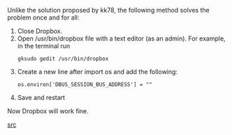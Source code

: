 Unlike the solution proposed by kk78, the following method solves the problem once and for all:

1.   Close Dropbox.
1.   Open /usr/bin/dropbox file with a text editor (as an admin). For example, in the terminal run
      ```
      gksudo gedit /usr/bin/dropbox
      ```
1.   Create a new line after import os and add the following:
      ```
      os.environ['DBUS_SESSION_BUS_ADDRESS'] = ""
      ```
1.   Save and restart

Now Dropbox will work fine.

[src]( http://askubuntu.com/questions/732967/dropbox-icon-is-not-working-xubuntu-14-04-lts-64)
